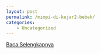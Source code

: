 ```yaml
---
layout: post
permalink: /mimpi-di-kejar2-bebek/
categories:
    - Uncategorized
---
```


[Baca Selengkapnya](/04)